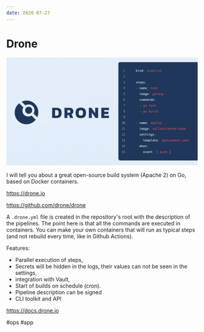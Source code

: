 ```yaml
---
date: 2020-07-27
---
```


# Drone

![Drone](drone.png "Drone")

I will tell you about a great open-source build system (Apache 2) on Go, based on Docker containers.

https://drone.io

https://github.com/drone/drone

A `.drone.yml` file is created in the repository's root with the description of the pipelines.
The point here is that all the commands are executed in containers.
You can make your own containers that will run as typical steps (and not rebuild every time, like in Github Actions).

Features:

- Parallel execution of steps,
- Secrets will be hidden in the logs, their values can not be seen in the settings,
- integration with Vault,
- Start of builds on schedule (cron).
- Pipeline description can be signed
- CLI toolkit and API

https://docs.drone.io

#ops #app
